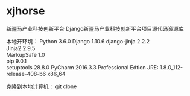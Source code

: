 # xjhorse
新疆马产业科技创新平台
Django新疆马产业科技创新平台项目源代码资源库

本地开环境：
Python       3.6.0 
Django       1.10.6 
django-jinja 2.2.2  
Jinja2       2.9.5  
MarkupSafe   1.0    
pip          9.0.1  
setuptools   28.8.0 
PyCharm 2016.3.3 Professional Edtion
JRE: 1.8.0_112-release-408-b6 x86_64


克隆到本地计算机：
git clone 
